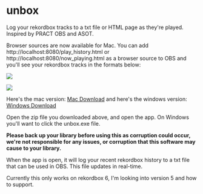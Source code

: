 # unbox
Log your rekordbox tracks to a txt file or HTML page as they're played. Inspired by PRACT OBS and ASOT.

Browser sources are now available for Mac. You can add http://localhost:8080/play_history.html or http://localhost:8080/now_playing.html as a browser source to OBS and you'll see your rekordbox tracks in the formats below:

![](https://cdn.discordapp.com/attachments/780172543771410452/783904760880562176/Screen_Shot_2020-12-02_at_7.56.55_PM.png)


![](https://cdn.discordapp.com/attachments/780172543771410452/783841115802959902/unknown.png)

Here's the mac version: [Mac Download](https://github.com/erikrichardlarson/unbox/releases/download/3.0/unbox.zip) and here's the windows version: [Windows Download](https://github.com/erikrichardlarson/unbox/releases/download/2.0/unbox_windows.zip)

Open the zip file you downloaded above, and open the app. On Windows you'll want to click the unbox.exe file. 

**Please back up your library before using this as corruption could occur, we're not responsible for any issues, or corruption that this software may cause to your library.**

When the app is open, it will log your recent rekordbox history to a txt file that can be used in OBS. This file updates in real-time. 

Currently this only works on rekordbox 6, I'm looking into version 5 and how to support. 
